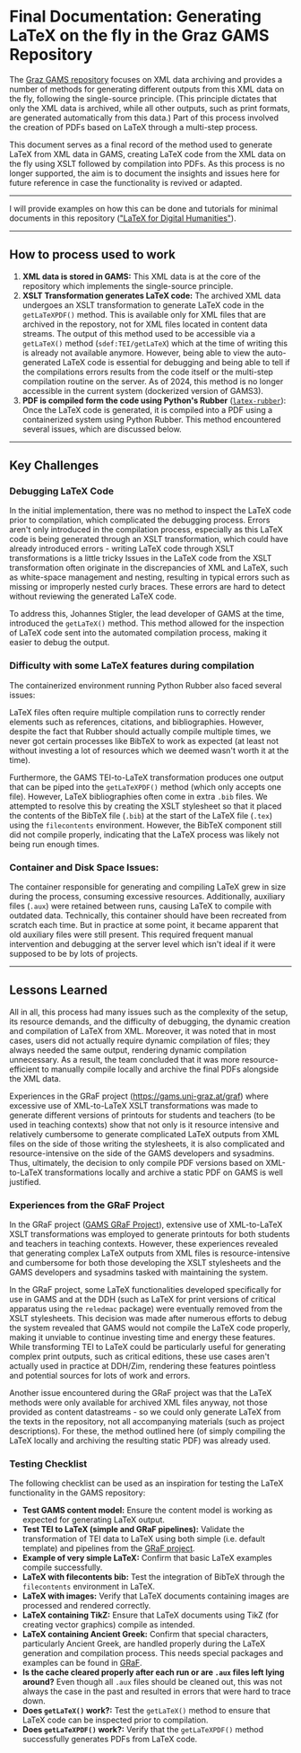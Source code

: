# Final Documentation: Generating LaTeX on the fly in the Graz GAMS Repository

The [Graz GAMS repository](gams.uni-graz.at) focuses on XML data archiving and provides a number of methods for generating different outputs from this XML data on the fly, following the single-source principle. (This principle dictates that only the XML data is archived, while all other outputs, such as print formats, are generated automatically from this data.)
Part of this process involved the creation of PDFs based on LaTeX through a multi-step process.

This document serves as a final record of the method used to generate LaTeX from XML data in GAMS, creating LaTeX code from the XML data on the fly using XSLT followed by compilation into PDFs. 
As this process is no longer supported, the aim is to document the insights and issues here for future reference in case the functionality is revived or adapted.

---

I will provide examples on how this can be done and tutorials for minimal documents in this repository (["LaTeX for Digital Humanities"](https://github.com/sarahalang/latex-for-dh/)). 

---

## How to process used to work
1. **XML data is stored in GAMS:** This XML data is at the core of the repository which implements the single-source principle.
2. **XSLT Transformation generates LaTeX code:** The archived XML data undergoes an XSLT transformation to generate LaTeX code in the `getLaTeXPDF()` method. This is available only for XML files that are archived in the repostory, not for XML files located in content data streams. The output of this method used to be accessible via a `getLaTeX()` method (`sdef:TEI/getLaTeX`) which at the time of writing this is already not available anymore. However, being able to view the auto-generated LaTeX code is essential for debugging and being able to tell if the compilations errors results from the code itself or the multi-step compilation routine on the server. As of 2024, this method is no longer accessible in the current system (dockerized version of GAMS3).
3. **PDF is compiled form the code using Python's Rubber** ([`latex-rubber`](https://pypi.org/project/latex-rubber/)): Once the LaTeX code is generated, it is compiled into a PDF using a containerized system using Python Rubber. This method encountered several issues, which are discussed below.

---

## Key Challenges
### Debugging LaTeX Code
In the initial implementation, there was no method to inspect the LaTeX code prior to compilation, which complicated the debugging process. 
Errors aren't only introduced in the compilation process, especially as this LaTeX code is being generated through an XSLT transformation, which could have already introduced errors - writing LaTeX code through XSLT transformations is a little tricky
Issues in the LaTeX code from the XSLT transformation often originate in the discrepancies of XML and LaTeX, such as white-space management and nesting, resulting in typical errors such as missing or improperly nested curly braces. These errors are hard to detect without reviewing the generated LaTeX code.

To address this, Johannes Stigler, the lead developer of GAMS at the time, introduced the `getLaTeX()` method. 
This method allowed for the inspection of LaTeX code sent into the automated compilation process, making it easier to debug the output. 

### Difficulty with some LaTeX features during compilation 
The containerized environment running Python Rubber also faced several issues:

LaTeX files often require multiple compilation runs to correctly render elements such as references, citations, and bibliographies. 
However, despite the fact that Rubber should actually compile multiple times, we never got certain processes like BibTeX to work as expected (at least not without investing a lot of resources which we deemed wasn't worth it at the time).

Furthermore, the GAMS TEI-to-LaTeX transformation produces one output that can be piped into the `getLaTeXPDF()` method (which only accepts one file). 
However, LaTeX bibliographies often come in extra `.bib` files. 
We attempted to resolve this by creating the XSLT stylesheet so that it placed the contents of the BibTeX file (`.bib`) at the start of the LaTeX file (`.tex`) using the `filecontents` environment. 
However, the BibTeX component still did not compile properly, indicating that the LaTeX process was likely not being run enough times.

### Container and Disk Space Issues:
The container responsible for generating and compiling LaTeX grew in size during the process, consuming excessive resources. 
Additionally, auxiliary files (`.aux`) were retained between runs, causing LaTeX to compile with outdated data. Technically, this container should have been recreated from scratch each time. But in practice at some point, it became apparent that old auxiliary files were still present. 
This required frequent manual intervention and debugging at the server level which isn't ideal if it were supposed to be by lots of projects.

---

## Lessons Learned
All in all, this process had many issues such as the complexity of the setup, its resource demands, and the difficulty of debugging, the dynamic creation and compilation of LaTeX from XML. 
Moreover, it was noted that in most cases, users did not actually require dynamic compilation of files; they always needed the same output, rendering dynamic compilation unnecessary. 
As a result, the team concluded that it was more resource-efficient to manually compile locally and archive the final PDFs alongside the XML data.

Experiences in the GRaF project (https://gams.uni-graz.at/graf) where excessive use of XML-to-LaTeX XSLT transformations 
was made to generate different versions of printouts for students and teachers (to be used in teaching contexts) show that not only is it resource intensive 
and relatively cumbersome to generate complicated LaTeX outputs from XML files on the side of those writing the stylesheets, it is also complicated and 
resource-intensive on the side of the GAMS developers and sysadmins. 
Thus, ultimately, the decision to only compile PDF versions based on XML-to-LaTeX transformations locally and archive a static PDF on GAMS is well justified. 


### Experiences from the GRaF Project
In the GRaF project ([GAMS GRaF Project](https://gams.uni-graz.at/graf)), extensive use of XML-to-LaTeX XSLT transformations was employed to generate printouts for both students and teachers in teaching contexts. However, these experiences revealed that generating complex LaTeX outputs from XML files is resource-intensive and cumbersome for both those developing the XSLT stylesheets and the GAMS developers and sysadmins tasked with maintaining the system.

In the GRaF project, some LaTeX functionalities developed specifically for use in GAMS and at the DDH (such as LaTeX for print versions of critical apparatus using the `reledmac` package) were eventually removed from the XSLT stylesheets. This decision was made after numerous efforts to debug the system revealed that GAMS would not compile the LaTeX code properly, making it unviable to continue investing time and energy these features. 
While transforming TEI to LaTeX could be particularly useful for generating complex print outputs, such as critical editions, these use cases aren't actually used in practice at DDH/Zim, rendering these features pointless and potential sources for lots of work and errors.

Another issue encountered during the GRaF project was that the LaTeX methods were only available for archived XML files anyway, 
not  those provided as content datastreams - so we could only generate LaTeX from the texts in the repository, 
not all accompanying materials (such as project descriptions). For these, the method outlined here (of simply compiling the LaTeX locally and archiving the resulting static PDF) was already used. 

### Testing Checklist

The following checklist can be used as an inspiration for testing the LaTeX functionality in the GAMS repository:

- **Test GAMS content model:** Ensure the content model is working as expected for generating LaTeX output.
- **Test TEI to LaTeX (simple and GRaF pipelines):** Validate the transformation of TEI data to LaTeX using both simple (i.e. default template) and pipelines from the [GRaF project](https://gams.uni-graz.at/graf).
- **Example of very simple LaTeX:** Confirm that basic LaTeX examples compile successfully.
- **LaTeX with filecontents bib:** Test the integration of BibTeX through the `filecontents` environment in LaTeX.
- **LaTeX with images:** Verify that LaTeX documents containing images are processed and rendered correctly.
- **LaTeX containing TikZ:** Ensure that LaTeX documents using TikZ (for creating vector graphics) compile as intended.
- **LaTeX containing Ancient Greek:** Confirm that special characters, particularly Ancient Greek, are handled properly during the LaTeX generation and compilation process. This needs special packages and examples can be found in [GRaF](https://gams.uni-graz.at/graf).
- **Is the cache cleared properly after each run or are `.aux` files left lying around?** Even though all `.aux` files should be cleaned out, this was not always the case in the past and resulted in errors that were hard to trace down. 
- **Does `getLaTeX()` work?:** Test the `getLaTeX()` method to ensure that LaTeX code can be inspected prior to compilation.
- **Does `getLaTeXPDF()` work?:** Verify that the `getLaTeXPDF()` method successfully generates PDFs from LaTeX code.


